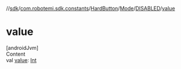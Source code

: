 //[sdk](../../../../../index.md)/[com.robotemi.sdk.constants](../../../index.md)/[HardButton](../../index.md)/[Mode](../index.md)/[DISABLED](index.md)/[value](value.md)



# value  
[androidJvm]  
Content  
val [value](value.md): [Int](https://kotlinlang.org/api/latest/jvm/stdlib/kotlin/-int/index.html)  



